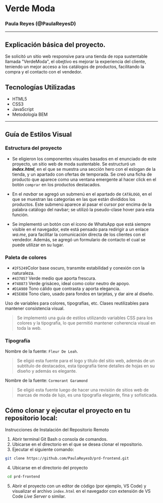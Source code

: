 # Verde Moda
### Paula Reyes (@PaulaReyesD)

---
## Explicación básica del proyecto.
Se solicitó un sitio web responsive para una tienda de ropa sustentable llamada "VerdeModa", el obejtivo es mejorar la experiencia del cliente, teniendo un mejor acceso a los catálogos de productos, facilitando la compra y el contacto con el vendedor.

## Tecnologías Utilizadas

- HTML5  
- CSS3
- JavaScript  
- Metodología BEM

---

##  Guía de Estilos Visual

### Estructura del proyecto

- Se eligieron los componentes visuales basados en el enunciado de este proyecto, un sitio web de moda sustentable. Se estructuró un _**index.html**_, en el que se muestra una sección hero con el eslogan de la tienda, y un apartado con ofertas de temporada. Se creó una ficha de producto que aparece como una ventana emergente al hacer click en el botón `comprar` en los productos destacados.

- En el *navbar* se agregó un submenú en el apartado de `CATÁLOGO`, en el que se muestran las categorías en las que están divididos los productos. Este submenú aparece al pasar el cursor por encima de la palabra catálogo del navbar; se utilizó la pseudo-clase hover para esta función.

- Se implementó un botón con el ícono de WhatsApp que está siempre visible en el navegador, este está pensado para redirigir a un enlace _wa.me_, para facilitar la comunicación directa de los clientes con el vendedor. Además, se agregó un formulario de contacto el cual se puede utilizar en su lugar.

### Paleta de colores
- `#2F5249`Color base oscuro, transmite estabilidad y conexión con la naturaleza. 
- `#437057` Verde medio que aporta frescura.
- `#748873` Verde grisáceo, ideal como color neutro de apoyo.
- `#D1A980` Tono cálido que contrasta y aporta elegancia.
- `#E5E0D8` Tono claro, usado para fondos en tarjetas,  y dar aire al diseño.

 Uso de variables para colores, tipografías, etc.
Clases reutilizables para mantener consistencia visual.

>Se implementó una guía de estilos utilizando variables CSS para los colores y la tipografía, lo que permitió mantener coherencia visual en toda la web.


### Tipografía

Nombre de la fuente: `Fleur De Leah`.
> Se eligió esta fuente para el logo y título del sitio web, además de un subtítulo de destacados, esta tipografía tiene detalles de hojas en su diseño y además es elegante.

Nombre de la fuente: `Cormorant Garamond`

> Se eligió esta fuente luego de hacer una revisión de sitios web de marcas de moda de lujo, es una tipografía elegante, fina  y sofisticada.

## Cómo clonar y ejecutar el proyecto en tu repositorio local:
 
Instrucciones de Instalación del Repositorio Remoto
 1. Abrir terminal Git Bash o consola de comandos.
 2. Ubicarse en el directorio en el que se desea clonar el repositorio.
 3. Ejecutar el siguiente comando:
 ```bash
 git clone https://github.com/PaulaReyesD/prd-frontend.git
```
 4. Ubicarse en el directorio del proyecto
```bash
 cd prd-frontend
```

5. Abrir el proyecto con un editor de código (por ejemplo, VS Code) y visualizar el archivo `index.html` en el navegador con extensión de VS Code _Live Server_ o similar.